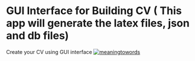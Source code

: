 # GUI Interface for Building CV ( This app will generate the latex files, json and db files)

Create your CV using GUI interface
[![meaningtowords](https://img.shields.io/badge/CVTex-streamlit-red)](https://createandupdate-curriculumvitae.streamlit.app/)
